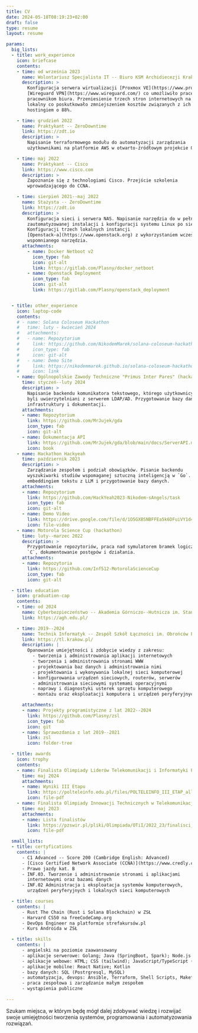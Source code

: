 ```yaml
---
title: CV
date: 2024-05-18T08:19:23+02:00
draft: false
type: resume
layout: resume

params:
  big_lists:
  - title: work_experience
    icon: briefcase
    contents:
    - time: od września 2023
      name: Wolontariusz Specjalista IT -- Biuro KSM Archidiecezji Krakowskiej
      description: >
        Konfiguracja serwera wirtualizacji [Proxmox VE](https://www.proxmox.com/en/proxmox-virtual-environment/overview). Ustawienie
        [Wireguard VPN](https://www.wireguard.com/) co umożliwiło pracę zdalną
        pracownikom biura. Przeniesienie trzech stron internetowych na serwer
        lokalny co poskutkowało zmniejszeniem kosztów związanych z ich
        hostingiem o 88%.

    - time: grudzień 2022
      name: Praktykant -- ZeroDowntime
      link: https://zdt.io
      description: >
        Napisanie terraformowego modułu do automatyzacji zarządzania
        użytkownikami na platformie AWS w otwarto-źródłowym projekcie OPSd-io.

    - time: maj 2022
      name: Praktykant -- Cisco
      link: https://www.cisco.com
      description: >
        Zapoznanie się z technologiami Cisco. Przejście szkolenia
        wprowadzającego do CCNA.

    - time: sierpień 2021--maj 2022
      name: Stażysta -- ZeroDowntime
      link: https://zdt.io
      description: >
        Konfiguracja sieci i serwera NAS. Napisanie narzędzia do w pełni
        zautomatyzowanej instalacji i konfiguracji systemu Linux po sieci.
        Konfiguracji trzech lokalnych instancji
        [Openstack-a](https://www.openstack.org) z wykorzystaniem wcześniej
        wspomnianego narzędzia.
      attachments:
        - name: Docker Netboot v2
          icon_type: fab
          icon: git-alt
          link: https://gitlab.com/Plasny/docker_netboot
        - name: Openstack Deployment
          icon_type: fab
          icon: git-alt
          link: https://gitlab.com/Plasny/openstack_deployment


  - title: other_experience
    icon: laptop-code
    contents:
    # - name: Solana Coloseum Hackathon
    #   time: luty - kwiecień 2024
    #   attachments:
    #   - name: Repozytorium
    #     link: https://github.com/NikodemMarek/solana-coloseum-hackathon
    #     icon_type: fab
    #     icon: git-alt
    #   - name: Demo Site
    #     link: https://nikodemmarek.github.io/solana-coloseum-hackathon
    #     icon: link
    - name: Ogólnopolskie Zawody Techniczne "Primus Inter Pares" (hackathon)
      time: styczeń--luty 2024
      description: >
        Napisanie backendu komunikatora tekstowego, którego użytkownicy
        byli uwierzytelniani z serwerem LDAP/AD. Przygotowanie bazy danych,
        infrastruktury i dokumentacji.
      attachments:
      - name: Repozytorium
        link: https://github.com/MrJujek/gda
        icon_type: fab
        icon: git-alt
      - name: Dokumentacja API
        link: https://github.com/MrJujek/gda/blob/main/docs/ServerAPI.md
        icon: book
    - name: Hackathon Hackyeah
      time: październik 2023
      description: >
        Zarządzanie zespołem i podział obowiązków. Pisanie backendu
        wyszukiwarki studiów wspomaganej sztuczną inteligencją w `Go`. Praca z
        embeddingiem tekstu z LLM i przygotowanie bazy danych.
      attachments:
      - name: Repozytorium
        link: https://github.com/HackYeah2023-Nikodem-sAngels/task
        icon_type: fab
        icon: git-alt
      - name: Demo Video
        link: https://drive.google.com/file/d/1O5GXBSNBFFEa5k6DFuiVY1d4OO6zSXNy/view
        icon: file-video
    - name: Motorola Science Cup (hackathon)
      time: luty--marzec 2022
      description: >
        Przygotowanie repozytoriów, praca nad symulatorem bramek logicznych w
        `C`, dokumentowanie postępów i działania.
      attachments:
      - name: Repozytoria
        link: https://github.com/Inf512-MotorolaScienceCup
        icon_type: fab
        icon: git-alt

  - title: education
    icon: graduation-cap
    contents:
    - time: od 2024
      name: Cyberbezpieczeństwo -- Akademia Górniczo--Hutnicza im. Stanisława Staszica w Krakowie
      link: https://agh.edu.pl/

    - time: 2019--2024
      name: Technik Informatyk -- Zespół Szkół Łączności im. Obrońców Poczty Polskiej w Gdańsku w Krakowie
      link: https://tl.krakow.pl/
      description: |
        Opanowanie umiejętności i zdobycie wiedzy z zakresu:
          - tworzenia i administrowania aplikacji internetowych
          - tworzenia i administrowania stronami WWW
          - projektowania baz danych i administrowania nimi
          - projektowania i wykonywania lokalnej sieci komputerowej
          - konfigurowania urządzeń sieciowych, routerów, serwerów
          - administrowania sieciowymi systemami operacyjnymi
          - naprawy i diagnostyki usterek sprzętu komputerowego
          - montażu oraz eksploatacji komputera i urządzeń peryferyjnych

      attachments:
      - name: Projekty programistyczne z lat 2022--2024
        link: https://github.com/Plasny/zsl
        icon_type: fab
        icon: git
      - name: Sprawozdania z lat 2019--2021
        link: zsl
        icon: folder-tree

  - title: awards
    icon: trophy
    contents:
    - name: Finalista Olimpiady Liderów Telekomunikacji i Informatyki POLTELEINFO
      time: maj 2024
      attachments:
      - name: Wyniki III Etapu
        link: https://polteleinfo.edu.pl/files/POLTELEINFO_III_ETAP_all_2023_2024_korekta.pdf
        icon: file-pdf
    - name: Finalista Olimpiady Innowacji Technicznych w Telekomunikacji i Informatyce (PZSWiR)
      time: maj 2023
      attachments:
      - name: Lista finalistów
        link: https://pzswir.pl/pliki/Olimpiada/OTiI/2022_23/finalisci_bp.pdf
        icon: file-pdf

  small_lists:
  - title: certyfications
    contents: |
      - C1 Advanced -- Score 200 (Cambridge English: Advanced)
      - [Cisco Certified Network Associate (CCNA)](https://www.credly.com/badges/868aff0c-dac4-4349-88f8-50447dfa36e3/public_url)
      - Prawo jazdy kat. B
      - INF.03. Tworzenie i administrowanie stronami i aplikacjami
        internetowymi oraz bazami danych
      - INF.02 Administracja i eksploatacja systemów komputerowych,
        urządzeń peryferyjnych i lokalnych sieci komputerowych

  - title: courses
    contents: |
      - Rust The Chain (Rust i Solana Blockchain) w ZSŁ
      - Harvard CS50 na freeCodeCamp.org
      - DevOps Engineer na platformie strefakursów.pl
      - Kurs Androida w ZSŁ

  - title: skills
    contents: |
      - angielski na poziomie zaawansowany
      - aplikacje serwerowe: Golang; Java (SpringBoot, Spark); Node.js (Express); Python (Flask)
      - aplikacje webowe: HTML; CSS (tailwind); JavaScript/TypeScript (React)
      - aplikacje mobilne: React Native; Kotlin
      - bazy danych: SQL (Postrgresql, MySQL)
      - automatyzacja, devops: Ansible, Terraform, Shell Scripts, Makefiles, Nix
      - praca zespołowa i zarządzanie małym zespołem
      - wystąpienia publiczne
 
---
```


Szukam miejsca, w którym będę mógł dalej zdobywać wiedzę i rozwijać swoje
umiejętności tworzenia systemów, programowania i automatyzowania rozwiązań.

